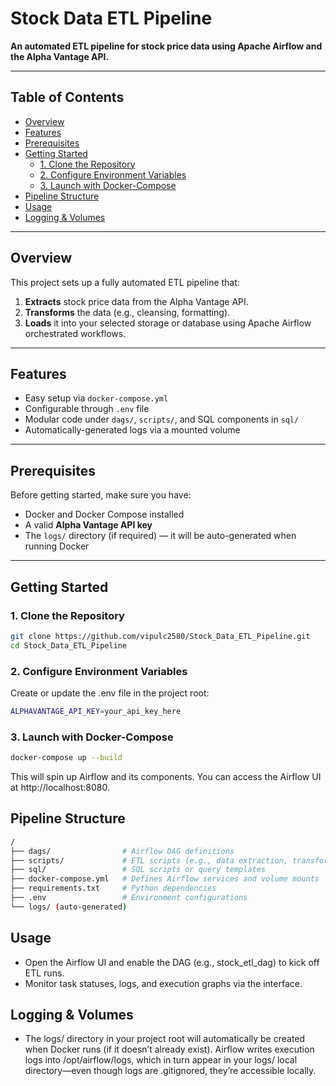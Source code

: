# Stock Data ETL Pipeline

**An automated ETL pipeline for stock price data using Apache Airflow and the Alpha Vantage API.**

---

## Table of Contents

- [Overview](#overview)  
- [Features](#features)  
- [Prerequisites](#prerequisites)  
- [Getting Started](#getting-started)  
  - [1. Clone the Repository](#1-clone-the-repository)  
  - [2. Configure Environment Variables](#2-configure-environment-variables)  
  - [3. Launch with Docker-Compose](#3-launch-with-docker-compose)  
- [Pipeline Structure](#pipeline-structure)  
- [Usage](#usage)  
- [Logging & Volumes](#logging--volumes)  

---

## Overview

This project sets up a fully automated ETL pipeline that:
1. **Extracts** stock price data from the Alpha Vantage API.  
2. **Transforms** the data (e.g., cleansing, formatting).  
3. **Loads** it into your selected storage or database using Apache Airflow orchestrated workflows.

---

## Features

- Easy setup via `docker-compose.yml`  
- Configurable through `.env` file  
- Modular code under `dags/`, `scripts/`, and SQL components in `sql/`  
- Automatically-generated logs via a mounted volume

---

## Prerequisites

Before getting started, make sure you have:

- Docker and Docker Compose installed  
- A valid **Alpha Vantage API key**  
- The `logs/` directory (if required) — it will be auto-generated when running Docker

---

## Getting Started

### 1. Clone the Repository

```bash
git clone https://github.com/vipulc2580/Stock_Data_ETL_Pipeline.git
cd Stock_Data_ETL_Pipeline
```

### 2. Configure Environment Variables
Create or update the .env file in the project root:
```bash
ALPHAVANTAGE_API_KEY=your_api_key_here
```

### 3. Launch with Docker-Compose
```bash
docker-compose up --build
```
This will spin up Airflow and its components. You can access the Airflow UI at http://localhost:8080.

## Pipeline Structure
```bash
/
├── dags/                # Airflow DAG definitions
├── scripts/             # ETL scripts (e.g., data extraction, transformation)
├── sql/                 # SQL scripts or query templates
├── docker-compose.yml   # Defines Airflow services and volume mounts
├── requirements.txt     # Python dependencies
├── .env                 # Environment configurations
└── logs/ (auto-generated)
```

##  Usage
- Open the Airflow UI and enable the DAG (e.g., stock_etl_dag) to kick off ETL runs.
- Monitor task statuses, logs, and execution graphs via the interface.

## Logging & Volumes
- The logs/ directory in your project root will automatically be created when Docker runs (if it doesn’t already exist). Airflow writes execution logs into /opt/airflow/logs, which in turn appear in your logs/ local directory—even though logs are .gitignored, they’re accessible locally.

